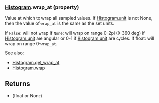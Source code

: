 ### [Histogram](Histogram.md).wrap_at (property)




Value at which to wrap all sampled values.  If [Histogram.unit](Histogram.unit.md) is not None,
then the value of `wrap_at` is the same as the set units.

If `False`: will not wrap
If `None`: will wrap on range 0-2pi (0-360 deg) if [Histogram.unit](Histogram.unit.md) are angular
    or 0-1 if [Histogram.unit](Histogram.unit.md) are cycles.
If float: will wrap on range 0-`wrap_at`.

See also:

* [Histogram.get_wrap_at](Histogram.get_wrap_at.md)
* [Histogram.wrap](Histogram.wrap.md)

Returns
---------
* (float or None)

